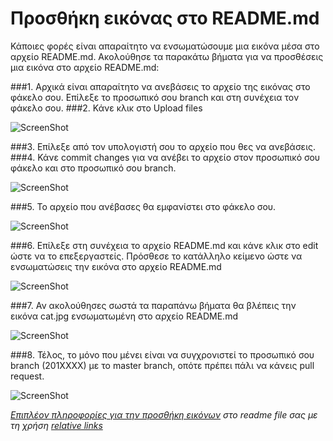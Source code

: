 # Προσθήκη εικόνας στο README.md

Κάποιες φορές είναι απαραίτητο να ενσωματώσουμε μια εικόνα μέσα στο αρχείο README.md. 
Ακολούθησε τα παρακάτω βήματα για να προσθέσεις μια εικόνα στο αρχείο README.md:

###1. Αρχικά είναι απαραίτητο να ανεβάσεις το αρχείο της εικόνας στο φάκελο σου. Επίλεξε το προσωπικό σου branch και στη συνέχεια τον φάκελο σου.
###2. Κάνε κλικ στο Upload files

![ScreenShot](/help/images/17.png)

###3. Επίλεξε από τον υπολογιστή σου το αρχείο που θες να ανεβάσεις.
###4. Κάνε commit changes για να ανέβει το αρχείο στον προσωπικό σου φάκελο και στο προσωπικό σου branch.

![ScreenShot](/help/images/18.png)

###5. Το αρχείο που ανέβασες θα εμφανίστει στο φάκελο σου.

![ScreenShot](/help/images/19.png)

###6. Επίλεξε στη συνέχεια το αρχείο README.md και κάνε κλικ στο edit ώστε να το επεξεργαστείς. Πρόσθεσε το κατάλληλο κείμενο ώστε να ενσωματώσεις την εικόνα στο αρχείο README.md

![ScreenShot](/help/images/20.png)

###7. Αν ακολούθησες σωστά τα παραπάνω βήματα θα βλέπεις την εικόνα cat.jpg ενσωματωμένη στο αρχείο README.md

![ScreenShot](/help/images/21.png)

###8. Τέλος, τo μόνο που μένει είναι να συγχρονιστεί το προσωπικό σου branch (201XXXX) με το master branch, οπότε πρέπει πάλι να κάνεις pull request.

![ScreenShot](/help/images/22.png)

_[Επιπλέον πληροφορίες για την προσθήκη εικόνων](http://stackoverflow.com/a/11916467/1633251) στο readme file σας με τη χρήση [relative links](https://help.github.com/articles/relative-links-in-readmes/)_
